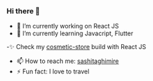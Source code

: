 ### Hi there 👋

- 🔭 I’m currently working on React JS
- 🌱 I’m currently learning Javacript, Flutter

-✨ Check my [cosmetic-store](https://react-cosmetic-store.netlify.app/) build with React JS
- 📫 How to reach me: [sashitaghimire](https://sashitaghimire-2d83a.web.app/)
- ⚡ Fun fact: I love to travel

